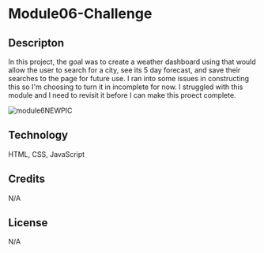 # Module06-Challenge

## Descripton
In this project, the goal was to create a weather dashboard using that would allow the user to search for a city, see its 5 day forecast, and save their searches to the page for future use. I ran into some issues in constructing this so I'm choosing to turn it in incomplete for now. I struggled with this module and I need to revisit it before I can make this proect complete. 

![module6NEWPIC](https://user-images.githubusercontent.com/117662089/211227471-21dd2ddf-1561-4bc9-9953-894ebbc7085f.png)


## Technology
HTML, CSS, JavaScript

## Credits
N/A

## License 
N/A
